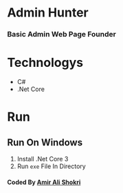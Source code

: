 # Admin Hunter

### Basic Admin Web Page Founder

# Technologys

- C#
- .Net Core

# Run

## Run On Windows

1. Install .Net Core 3
2. Run `exe` File In Directory

#### Coded By [Amir Ali Shokri](https://github.com/AmirAliShokri)
